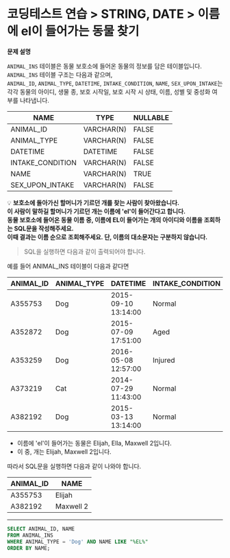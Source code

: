 # 코딩테스트 연습 > STRING, DATE > 이름에 el이 들어가는 동물 찾기

**문제 설명**

`ANIMAL_INS` 테이블은 동물 보호소에 들어온 동물의 정보를 담은 테이블입니다.   
`ANIMAL_INS` 테이블 구조는 다음과 같으며,   
`ANIMAL_ID`, `ANIMAL_TYPE`, `DATETIME`, `INTAKE_CONDITION`, `NAME`, `SEX_UPON_INTAKE`는  
각각 동물의 아이디, 생물 종, 보호 시작일, 보호 시작 시 상태, 이름, 성별 및 중성화 여부를 나타냅니다.

NAME	| TYPE | NULLABLE
--- | --- | ---
ANIMAL_ID |	VARCHAR(N) |	FALSE
ANIMAL_TYPE |	VARCHAR(N) |	FALSE
DATETIME |	DATETIME |	FALSE
INTAKE_CONDITION |	VARCHAR(N) |	FALSE
NAME |	VARCHAR(N) |	TRUE
SEX_UPON_INTAKE |	VARCHAR(N) |	FALSE


💡 **보호소에 돌아가신 할머니가 기르던 개를 찾는 사람이 찾아왔습니다.   
이 사람이 말하길 할머니가 기르던 개는 이름에 'el'이 들어간다고 합니다.    
동물 보호소에 들어온 동물 이름 중, 이름에 EL이 들어가는 개의 아이디와 이름을 조회하는 SQL문을 작성해주세요.    
이때 결과는 이름 순으로 조회해주세요. 단, 이름의 대소문자는 구분하지 않습니다.**  

> SQL을 실행하면 다음과 같이 출력되어야 합니다.

예를 들어 ANIMAL_INS 테이블이 다음과 같다면

ANIMAL_ID |	ANIMAL_TYPE |	DATETIME | INTAKE_CONDITION |	NAME | SEX_UPON_INTAKE
--- | --- | --- | --- | --- | --- |
A355753 |	Dog |	2015-09-10 13:14:00 |	Normal |	Elijah |	Neutered Male
A352872 |	Dog |	2015-07-09 17:51:00 |	Aged |	Peanutbutter |	Neutered Male
A353259 |	Dog |	2016-05-08 12:57:00 |	Injured |	Bj |	Neutered Male
A373219 |	Cat |	2014-07-29 11:43:00 |	Normal |	Ella |	Spayed Female
A382192 |	Dog |	2015-03-13 13:14:00 |	Normal |	Maxwell 2 |	Intact Male


- 이름에 'el'이 들어가는 동물은 Elijah, Ella, Maxwell 2입니다.
- 이 중, 개는 Elijah, Maxwell 2입니다.

따라서 SQL문을 실행하면 다음과 같이 나와야 합니다.

ANIMAL_ID  |	NAME
--- | --- |
A355753 |	Elijah
A382192 |	Maxwell 2

---

```sql
SELECT ANIMAL_ID, NAME 
FROM ANIMAL_INS
WHERE ANIMAL_TYPE = 'Dog' AND NAME LIKE "%EL%"
ORDER BY NAME;
```
